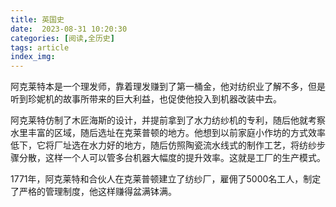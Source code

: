 ```yaml
---
title: 英国史
date:  2023-08-31 10:20:30
categories: [阅读,全历史]
tags: article
index_img: 
---
```


阿克莱特本是一个理发师，靠着理发赚到了第一桶金，他对纺织业了解不多，但是听到珍妮机的故事所带来的巨大利益，也促使他投入到机器改装中去。

阿克莱特仿制了木匠海斯的设计，并提前拿到了水力纺纱机的专利，随后他就考察水里丰富的区域，随后选址在克莱普顿的地方。他想到以前家庭小作坊的方式效率低下，它将厂址选在水力好的地方，随后仿照陶瓷流水线式的制作工艺，将纺纱步骤分散，这样一个人可以管多台机器大幅度的提升效率。这就是工厂的生产模式。

1771年，阿克莱特和合伙人在克莱普顿建立了纺纱厂，雇佣了5000名工人，制定了严格的管理制度，他这样赚得盆满钵满。